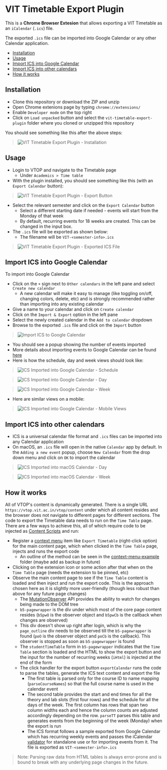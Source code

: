 # VIT Timetable Export Plugin

This is a **Chrome Browser Extesion** that allows exporting a VIT Timetable as an `iCalendar` (`.ics`) file.

The exported `.ics` file can be imported into Google Calendar or any other Calendar application.

- [Installation](#installation)
- [Usage](#usage)
- [Import ICS into Google Calendar](#import-ics-into-google-calendar)
- [Import ICS into other calendars](#import-ics-into-other-calendars)
- [How it works](#how-it-works)

## Installation

- Clone this repository or download the ZIP and unzip
- Open Chrome extenions page by typing `chrome://extensions/`
- Enable `Developer mode` on the top right
- Click on `Load unpacked` button and select the `vit-timetable-export-plugin` folder where you cloned or unzipped this repository

You should see something like this after the above steps:

> ![VIT Timetable Export Plugin - Installation](images/installation.png)

## Usage

- Login to VTOP and navigate to the Timetable page
  - Under `Academics > Time table`
- With the plugin installed, you should see something like this (with an `Export Calendar` button):

> ![VIT Timetable Export Plugin - Export Button](images/export-button.png)

- Select the relevant semester and click on the `Export Calendar` button
  - Select a different starting date if needed - events will start from the Monday of that week
  - By default, recurring events for 18 weeks are created. This can be changed in the input box.
- The `.ics` file will be exported as shown below:
  - The filename will be `VIT-<semester-info>.ics`

> ![VIT Timetable Export Plugin - Exported ICS File](images/exported-ics-file.png)

## Import ICS into Google Calendar

To import into Google Calendar

- Click on the `+` sign next to `Other calendars` in the left pane and select `Create new calendar`
  - A new calendar will make it easy to manage (like toggling on/off, changing colors, delete, etc) and is strongly recommended rather than importing into any existing calendar
- Give a name to your calendar and click on `Create calendar`
- Click on the `Import & Export` option in the left pane
- Select the newly created calendar in the `Add to calendar` dropdown
- Browse to the exported `.ics` file and click on the `Import` button

> ![Import ICS to Google Calendar](images/import-ics-to-google-calendar.png)

- You should see a popup showing the number of events imported
- More details about importing events to Google Calendar can be found [here](https://support.google.com/calendar/answer/37118)
- Here is how the schedule, day and week views should look like:

> ![ICS Imported into Google Calendar - Schedule](images/gc-schedule.png)

> ![ICS Imported into Google Calendar - Day](images/gc-day.png)

> ![ICS Imported into Google Calendar - Week](images/gc-week.png)

- Here are similar views on a mobile:

> ![ICS Imported into Google Calendar - Mobile Views](images/mobile-views.jpg)

## Import ICS into other calendars

- ICS is a universal calendar file format and `.ics` files can be imported into any Calendar application
- On macOS, an `.ics` file will open in the native `Calendar` app by default.  In the `Adding a new event` popup, choose `New Calendar` from the drop down menu and click on `OK` to import the calendar

> ![ICS Imported into macOS Calendar - Day](images/macos-calendar-day.png)

> ![ICS Imported into macOS Calendar - Week](images/macos-calendar-week.png)

## How it works

All of VTOP's content is dynamically generated.  There is a single URL `https://vtop.vit.ac.in/vtop/content` under which all content resides and the browser does not navigate to different pages for different sections.  The code to export the Timetable data needs to run on the `Time Table` page.  There are a few ways to achieve this, all of which require code to be injected as [Content Scripts](https://developer.chrome.com/docs/extensions/develop/concepts/content-scripts#capabilities) and run:

- Register a [context menu](https://developer.chrome.com/docs/extensions/reference/api/contextMenus) item like `Export Timetable` (right-click option) for the main content page, which when clicked in the `Time Table` page, injects and runs the export code
  - An outline of the method can be seen in the [context-menu-example](context-menu-example) folder (maybe add as backup in future)
- Clicking on the extension icon or some action after that when on the `Time Table` page (needs the extension to be pinned, etc)
- Observe the main content page to see if the `Time Table` content is loaded and then inject and run the export code.  This is the approach chosen here as it is slightly more user-friendly (though less robust than above for any future page changes)
  - The [MutationObserver](https://developer.mozilla.org/en-US/docs/Web/API/MutationObserver) API provides the ability to watch for changes being made to the DOM tree
  - `b5-pagewrapper` is the div under which most of the core page content resides (`b5pwO` is the observer object and `b5pwCb` is the callback when changes are observed)
  - This div doesn't show up right after login, which is why the `page_outline` div needs to be observed till the `b5-pagewrapper` is found (`poO` is the observer object and `poCb` is the callback).  This observer is stopped as soon as `b5-pagewrapper` is found
  - The `studentTimeTable` form in `b5-pagewrapper` indicates that the `Time Table` section is loaded and the HTML to show the export button and the input for the number of recurring weeks (`iHtml`) is injected at the end of the form
  - The click handler for the export button `exportCalendar` runs the code to parse the tables, generate the ICS text content and export the file
    - The first table is parsed only for the course ID to name mapping (`parseCourseNames`) so that the full course name is used in the calendar event
    - The second table provides the start and end times for all the theory and lab slots (first four rows) and the schedule for all the days of the week.  The first column has rows that span two column widths each and hence the column counts are adjusted accordingly depending on the row. `parseTT` parses this table and generates events from the beginning of the week (Monday) when the export is run
    - The ICS format follows a sample exported from Google Calendar which has recurring weekly events and passes the iCalendar [validator](https://icalendar.org/validator.html) for standalone use or for importing events from it.  The file is exported as `VIT-<semester-info>.ics`

> Note: Parsing raw data from HTML tables is always error-prone and is bound to break with any underlying page changes in the future.

